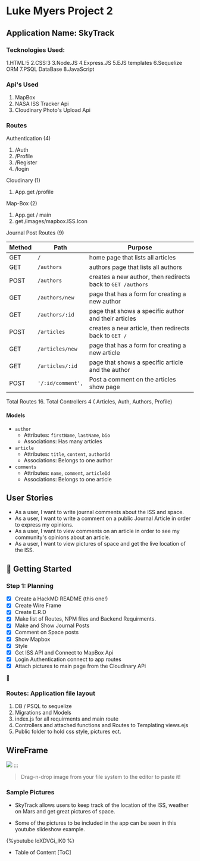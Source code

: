 # Luke Myers Project 2 
## Application Name: SkyTrack
### Tecknologies Used:
1.HTML:5
2.CSS:3
3.Node.JS
4.Express.JS 
5.EJS templates
6.Sequelize ORM
7.PSQL DataBase 
8.JavaScript

### Api's Used
1. MapBox
2. NASA ISS Tracker Api
3. Cloudinary Photo's Upload Api


### Routes
Authentication (4) 
1. /Auth 
2. /Profile
3. /Register
4. /login


 Cloudinary (1)
 1. App.get /profile
 

  Map-Box (2)
 1. App.get / main
 2. get /images/mapbox.ISS.Icon

 
 Journal Post Routes  (9)

| Method | Path | Purpose |
| ------ | -------------- | -------------------------------- |
| GET | `/` | home page that lists all articles |
| GET | `/authors` | authors page that lists all authors |
| POST | `/authors` | creates a new author, then redirects back to `GET /authors` |
| GET | `/authors/new` | page that has a form for creating a new author |
| GET | `/authors/:id` | page that shows a specific author and their articles |
| POST | `/articles` | creates a new article, then redirects back to `GET /` |
| GET | `/articles/new` | page that has a form for creating a new article |
| GET | `/articles/:id` | page that shows a specific article and the author |
| POST| `'/:id/comment',`| Post a comment on the articles show page

 Total Routes 16.
  Total Controllers 4 ( Articles, Auth, Authors, Profile)

#### Models
  
  * `author`
    * Attributes: `firstName`, `lastName`, `bio`
    * Associations: Has many articles
  * `article`
    * Attributes: `title`, `content`, `authorId`
    * Associations: Belongs to one author
  * `comments`
    * Attributes: `name`, `comment`, `articleId`
    * Associations: Belongs to one article

## User Stories

* As a user, I want to write journal comments about the ISS and space. 
* As a user, I want to write a comment on a public Journal Article in order to express my opinions.
* As a user, I want to view comments on an article in order to see my community's opinions about an article.
* As a user, I want to view pictures of space and get the live location of the ISS. 



## :memo: Getting Started

### Step 1: Planning 

- [x] Create a  HackMD README (this one!)
- [x] Create Wire Frame
- [x] Create E.R.D
- [x] Make list of Routes, NPM files and Backend Requirments. 
- [x] Make and Show Journal Posts
- [x] Comment on Space posts
- [x] Show Mapbox
- [x] Style
- [x] Get ISS API and Connect to MapBox Api
- [x] Login Authentication connect to app routes
- [x] Attach pictures to main page from the Cloudinary APi

:rocket: 


### Routes: Application file layout

1. DB / PSQL  to sequelize
2. Migrations and Models
3. index.js for all requirments and main route
4. Controllers and attached functions and Routes to Templating views.ejs
5. Public folder to hold css style, pictures ect. 




## WireFrame
![](https://i.imgur.com/xrlfRpF.jpg)
:::

> Drag-n-drop image from your file system to the editor to paste it!



### Sample Pictures 

- SkyTrack allows users to keep track of the location of the ISS, weather on Mars and get great pictures of space. 

- Some of the pictures to be included in the app can be seen in this youtube slideshow example. 

{%youtube loXDVGi_lK0 %}


- Table of Content
[ToC]

